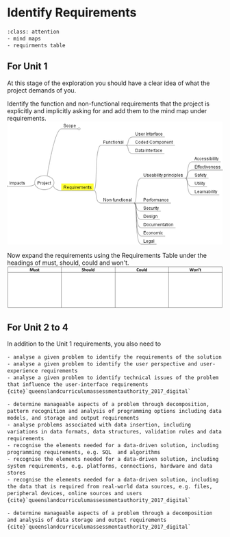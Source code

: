 # Identify Requirements

```{admonition} Tools used:
:class: attention
- mind maps
- requirments table
```
## For Unit 1
At this stage of the exploration you should have a clear idea of what the project demands of you.

Identify the function and non-functional requirements that the project is explicitly and implicitly asking for and add them to the mind map under requirements.
![Requirements mind map](./assests/mm_requirements.png)

Now expand the requirements using the Requirements Table under the headings of must, should, could and won't.
![Requirements table](./assests/MuSCoW.png)

## For Unit 2 to 4
In addition to the Unit 1 requirements, you also need to 

```{admonition} Unit 1 subject matter covered:
- analyse a given problem to identify the requirements of the solution
- analyse a given problem to identify the user perspective and user-experience requirements
- analyse a given problem to identify technical issues of the problem that influence the user-interface requirements
{cite}`queenslandcurriculumassessmentauthority_2017_digital`
```

```{admonition} Unit 2 subject matter covered:
- determine manageable aspects of a problem through decomposition, pattern recognition and analysis of programming options including data models, and storage and output requirements
- analyse problems associated with data insertion, including variations in data formats, data structures, validation rules and data requirements
- recognise the elements needed for a data-driven solution, including programming requirements, e.g. SQL  and algorithms
- recognise the elements needed for a data-driven solution, including system requirements, e.g. platforms, connections, hardware and data stores
- recognise the elements needed for a data-driven solution, including the data that is required from real-world data sources, e.g. files, peripheral devices, online sources and users
{cite}`queenslandcurriculumassessmentauthority_2017_digital`
```

```{admonition} Unit 4 subject matter covered:
- determine manageable aspects of a problem through a decomposition and analysis of data storage and output requirements
{cite}`queenslandcurriculumassessmentauthority_2017_digital`
```